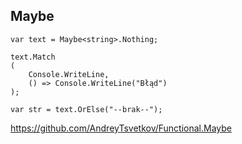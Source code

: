 ## Maybe

    var text = Maybe<string>.Nothing;

    text.Match
    (
        Console.WriteLine,
        () => Console.WriteLine("Błąd")
    );

    var str = text.OrElse("--brak--");

https://github.com/AndreyTsvetkov/Functional.Maybe
